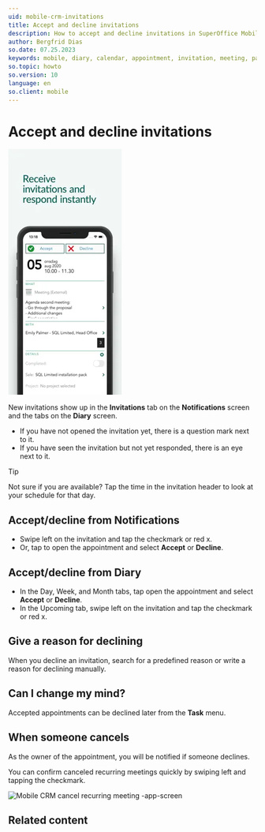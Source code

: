 ```yaml
---
uid: mobile-crm-invitations
title: Accept and decline invitations
description: How to accept and decline invitations in SuperOffice Mobile CRM.
author: Bergfrid Dias
so.date: 07.25.2023
keywords: mobile, diary, calendar, appointment, invitation, meeting, participant
so.topic: howto
so.version: 10
language: en
so.client: mobile
---
```


# Accept and decline invitations

![Mobile CRM: Invitation -mobile-screenshot][img2]

New invitations show up in the **Invitations** tab on the **Notifications** screen and the tabs on the **Diary** screen.

* If you have not opened the invitation yet, there is a question mark next to it.
* If you have seen the invitation but not yet responded, there is an eye next to it.

> [!TIP]
> Not sure if you are available? Tap the time in the invitation header to look at your schedule for that day.

## Accept/decline from Notifications

* Swipe left on the invitation and tap the checkmark or red x.
* Or, tap to open the appointment and select **Accept** or **Decline**.

## Accept/decline from Diary

* In the Day, Week, and Month tabs, tap open the appointment and select **Accept** or **Decline**.
* In the Upcoming tab, swipe left on the invitation and tap the checkmark or red x.

## Give a reason for declining

When you decline an invitation, search for a predefined reason or write a reason for declining manually.

## Can I change my mind?

Accepted appointments can be declined later from the **Task** menu.

## When someone cancels

As the owner of the appointment, you will be notified if someone declines.

You can confirm canceled recurring meetings quickly by swiping left and tapping the checkmark.

![Mobile CRM cancel recurring meeting -app-screen][img3]

## Related content

<!-- Referenced links -->

<!-- Referenced images -->
[img2]: media/invitation.png
[img3]: ../../../../../release-notes/9.2/mobile/media/img388.jpg
